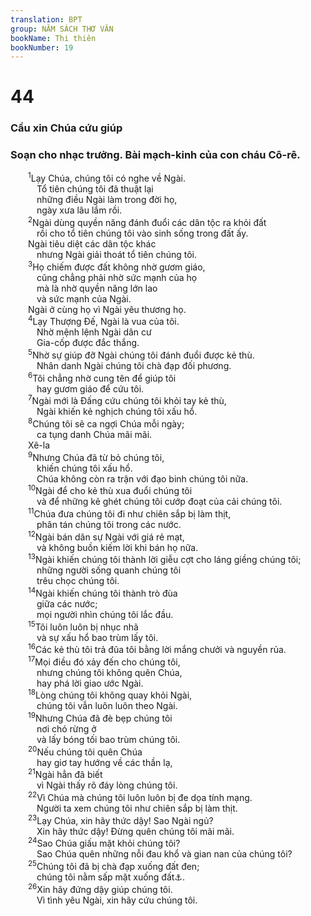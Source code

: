 ```yaml
---
translation: BPT
group: NĂM SÁCH THƠ VĂN
bookName: Thi thiên 
bookNumber: 19
---
```


<div class="title"><h1>44</h1><h3>Cầu xin Chúa cứu giúp</h3><h3>Soạn cho nhạc trưởng. Bài mạch-kinh của con cháu Cô-rê.</h3></div>
<span class="verse thi_44_1">  <sup>1</sup>Lạy Chúa, chúng tôi có nghe về Ngài.<br/>   Tổ tiên chúng tôi đã thuật lại<br/>   những điều Ngài làm trong đời họ,<br/>   ngày xưa lâu lắm rồi.<br/></span>
<span class="verse thi_44_2">  <sup>2</sup>Ngài dùng quyền năng đánh đuổi các dân tộc ra khỏi đất<br/>   rồi cho tổ tiên chúng tôi vào sinh sống trong đất ấy.<br/>  Ngài tiêu diệt các dân tộc khác<br/>   nhưng Ngài giải thoát tổ tiên chúng tôi.<br/></span>
<span class="verse thi_44_3">  <sup>3</sup>Họ chiếm được đất không nhờ gươm giáo,<br/>   cũng chẳng phải nhờ sức mạnh của họ<br/>   mà là nhờ quyền năng lớn lao<br/>   và sức mạnh của Ngài.<br/>  Ngài ở cùng họ vì Ngài yêu thương họ.<br/></span>
<span class="verse thi_44_4">  <sup>4</sup>Lạy Thượng Đế, Ngài là vua của tôi.<br/>   Nhờ mệnh lệnh Ngài dân cư<br/>   Gia-cốp được đắc thắng.<br/></span>
<span class="verse thi_44_5">  <sup>5</sup>Nhờ sự giúp đỡ Ngài chúng tôi đánh đuổi được kẻ thù.<br/>   Nhân danh Ngài chúng tôi chà đạp đối phương.<br/></span>
<span class="verse thi_44_6">  <sup>6</sup>Tôi chẳng nhờ cung tên để giúp tôi<br/>   hay gươm giáo để cứu tôi.<br/></span>
<span class="verse thi_44_7">  <sup>7</sup>Ngài mới là Đấng cứu chúng tôi khỏi tay kẻ thù,<br/>   Ngài khiến kẻ nghịch chúng tôi xấu hổ.<br/></span>
<span class="verse thi_44_8">  <sup>8</sup>Chúng tôi sẽ ca ngợi Chúa mỗi ngày;<br/>   ca tụng danh Chúa mãi mãi. <br/>  Xê-la<br/></span>
<span class="verse thi_44_9">  <sup>9</sup>Nhưng Chúa đã từ bỏ chúng tôi,<br/>   khiến chúng tôi xấu hổ.<br/>   Chúa không còn ra trận với đạo binh chúng tôi nữa.<br/></span>
<span class="verse thi_44_10">  <sup>10</sup>Ngài để cho kẻ thù xua đuổi chúng tôi<br/>   và để những kẻ ghét chúng tôi cướp đoạt của cải chúng tôi.<br/></span>
<span class="verse thi_44_11">  <sup>11</sup>Chúa đưa chúng tôi đi như chiên sắp bị làm thịt,<br/>   phân tán chúng tôi trong các nước.<br/></span>
<span class="verse thi_44_12">  <sup>12</sup>Ngài bán dân sự Ngài với giá rẻ mạt,<br/>   và không buồn kiếm lời khi bán họ nữa.<br/></span>
<span class="verse thi_44_13">  <sup>13</sup>Ngài khiến chúng tôi thành lời giễu cợt cho láng giềng chúng tôi;<br/>   những người sống quanh chúng tôi<br/>   trêu chọc chúng tôi.<br/></span>
<span class="verse thi_44_14">  <sup>14</sup>Ngài khiến chúng tôi thành trò đùa<br/>   giữa các nước;<br/>   mọi người nhìn chúng tôi lắc đầu.<br/></span>
<span class="verse thi_44_15">  <sup>15</sup>Tôi luôn luôn bị nhục nhã<br/>   và sự xấu hổ bao trùm lấy tôi.<br/></span>
<span class="verse thi_44_16">  <sup>16</sup>Các kẻ thù tôi trả đũa tôi bằng lời mắng chưởi và nguyền rủa.<br/></span>
<span class="verse thi_44_17">  <sup>17</sup>Mọi điều đó xảy đến cho chúng tôi,<br/>   nhưng chúng tôi không quên Chúa,<br/>   hay phá lời giao ước Ngài.<br/></span>
<span class="verse thi_44_18">  <sup>18</sup>Lòng chúng tôi không quay khỏi Ngài,<br/>   chúng tôi vẫn luôn luôn theo Ngài.<br/></span>
<span class="verse thi_44_19">  <sup>19</sup>Nhưng Chúa đã đè bẹp chúng tôi<br/>   nơi chó rừng ở<br/>   và lấy bóng tối bao trùm chúng tôi.<br/></span>
<span class="verse thi_44_20">  <sup>20</sup>Nếu chúng tôi quên Chúa<br/>   hay giơ tay hướng về các thần lạ,<br/></span>
<span class="verse thi_44_21">  <sup>21</sup>Ngài hẳn đã biết<br/>   vì Ngài thấy rõ đáy lòng chúng tôi.<br/></span>
<span class="verse thi_44_22">  <sup>22</sup>Vì Chúa mà chúng tôi luôn luôn bị đe dọa tính mạng.<br/>   Người ta xem chúng tôi như chiên sắp bị làm thịt.<br/></span>
<span class="verse thi_44_23">  <sup>23</sup>Lạy Chúa, xin hãy thức dậy! Sao Ngài ngủ?<br/>   Xin hãy thức dậy! Đừng quên chúng tôi mãi mãi.<br/></span>
<span class="verse thi_44_24">  <sup>24</sup>Sao Chúa giấu mặt khỏi chúng tôi?<br/>   Sao Chúa quên những nỗi đau khổ và gian nan của chúng tôi?<br/></span>
<span class="verse thi_44_25">  <sup>25</sup>Chúng tôi đã bị chà đạp xuống đất đen;<br/>   chúng tôi nằm sấp mặt xuống đất<a data-toggle="tooltip" data-placement="bottom" title="Chứng tỏ dân chúng bị đối xử như tôi mọi, phải cúi mọp trước mặt chủ mình.">⚓</a>.<br/></span>
<span class="verse thi_44_26">  <sup>26</sup>Xin hãy đứng dậy giúp chúng tôi.<br/>   Vì tình yêu Ngài, xin hãy cứu chúng tôi.<br/></span>
